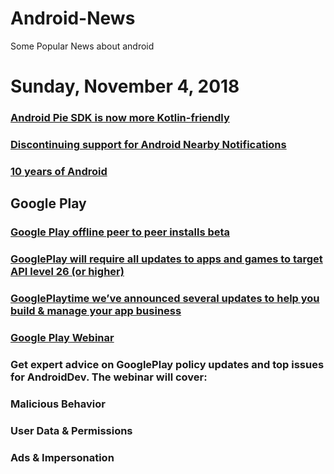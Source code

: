 # Android-News
Some Popular News about android

# Sunday, November 4, 2018

### [Android Pie SDK is now more Kotlin-friendly](https://android-developers.googleblog.com/2018/08/android-pie-sdk-is-now-more-kotlin.html)
### [Discontinuing support for Android Nearby Notifications](https://android-developers.googleblog.com/2018/10/discontinuing-support-for-android.html?linkId=58716224)

### [10 years of Android](https://twitter.com/AndroidDev/status/1055925572256350208)

## Google Play
### [Google Play offline peer to peer installs beta](https://android-developers.googleblog.com/2018/10/offline-p2p-installs-beta.html)
### [GooglePlay will require all updates to apps and games to target API level 26 (or higher)](https://twitter.com/GooglePlayDev/status/1050796743640735746)
### [GooglePlaytime we’ve announced several updates to help you build & manage your app business](https://twitter.com/GooglePlayDev/status/1052968301608017920)
  
### [Google Play Webinar](https://twitter.com/GooglePlayDev/status/1058410916105146373)
### Get expert advice on GooglePlay policy updates and top issues for AndroidDev. The webinar will cover:  
  ### Malicious Behavior
  ### User Data & Permissions
  ### Ads & Impersonation
  

  


